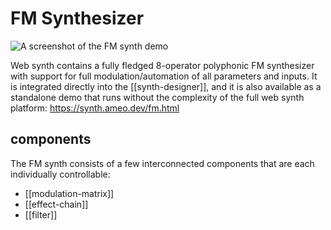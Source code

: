 # FM Synthesizer

![A screenshot of the FM synth demo](https://ameo.link/u/8uw.png)

Web synth contains a fully fledged 8-operator polyphonic FM synthesizer with support for full modulation/automation of all parameters and inputs. It is integrated directly into the [[synth-designer]], and it is also available as a standalone demo that runs without the complexity of the full web synth platform: <https://synth.ameo.dev/fm.html>

## components

The FM synth consists of a few interconnected components that are each individually controllable:

* [[modulation-matrix]]
* [[effect-chain]]
* [[filter]]


